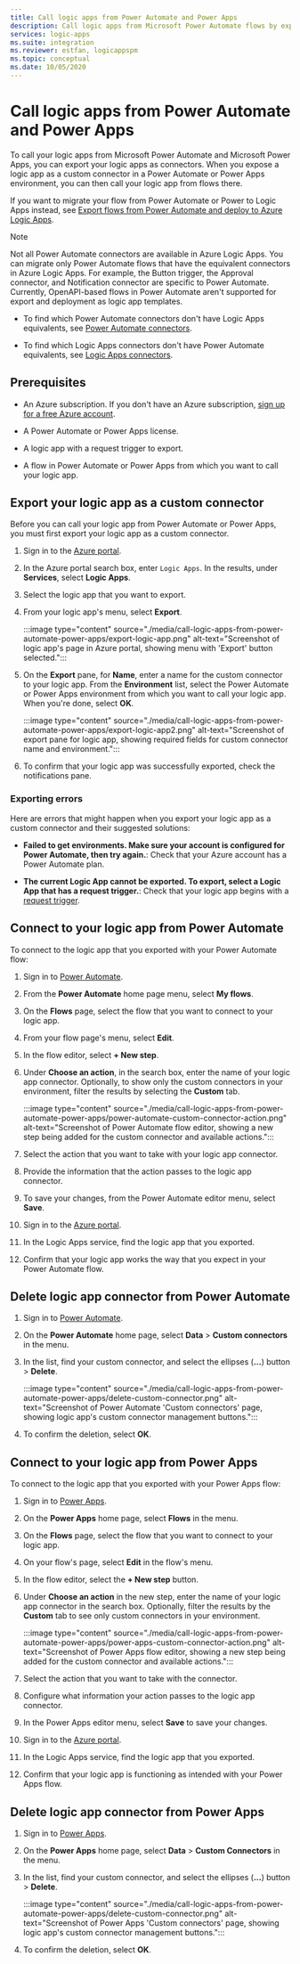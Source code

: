 ```yaml
---
title: Call logic apps from Power Automate and Power Apps
description: Call logic apps from Microsoft Power Automate flows by exporting logic apps as connectors.
services: logic-apps
ms.suite: integration
ms.reviewer: estfan, logicappspm
ms.topic: conceptual
ms.date: 10/05/2020
---
```


# Call logic apps from Power Automate and Power Apps

To call your logic apps from Microsoft Power Automate and Microsoft Power Apps, you can export your logic apps as connectors. When you expose a logic app as a custom connector in a Power Automate or Power Apps environment, you can then call your logic app from flows there.

If you want to migrate your flow from Power Automate or Power to Logic Apps instead, see [Export flows from Power Automate and deploy to Azure Logic Apps](export-from-microsoft-flow-logic-app-template.md).

> [!NOTE]
> Not all Power Automate connectors are available in Azure Logic Apps. You can migrate only Power Automate flows 
> that have the equivalent connectors in Azure Logic Apps. For example, the Button trigger, the Approval connector, 
> and Notification connector are specific to Power Automate. Currently, OpenAPI-based flows in Power Automate aren't 
> supported for export and deployment as logic app templates.
>
> * To find which Power Automate connectors don't have Logic Apps equivalents, see 
> [Power Automate connectors](/connectors/connector-reference/connector-reference-powerautomate-connectors).
>
> * To find which Logic Apps connectors don't have Power Automate equivalents, see 
> [Logic Apps connectors](/connectors/connector-reference/connector-reference-powerautomate-connectors).

## Prerequisites

* An Azure subscription. If you don't have an Azure subscription, [sign up for a free Azure account](https://azure.microsoft.com/free/).

* A Power Automate or Power Apps license.

* A logic app with a request trigger to export.

* A flow in Power Automate or Power Apps from which you want to call your logic app.

## Export your logic app as a custom connector

Before you can call your logic app from Power Automate or Power Apps, you must first export your logic app as a custom connector.

1. Sign in to the [Azure portal](https://portal.azure.com).

1. In the Azure portal search box, enter `Logic Apps`. In the results, under **Services**, select **Logic Apps**.

1. Select the logic app that you want to export.

1. From your logic app's menu, select **Export**.

    :::image type="content" source="./media/call-logic-apps-from-power-automate-power-apps/export-logic-app.png" alt-text="Screenshot of logic app's page in Azure portal, showing menu with 'Export' button selected.":::

1. On the **Export** pane, for **Name**, enter a name for the custom connector to your logic app. From the **Environment** list, select the Power Automate or Power Apps environment from which you want to call your logic app. When you're done, select **OK**.

    :::image type="content" source="./media/call-logic-apps-from-power-automate-power-apps/export-logic-app2.png" alt-text="Screenshot of export pane for logic app, showing required fields for custom connector name and environment.":::

1. To confirm that your logic app was successfully exported, check the notifications pane.

### Exporting errors

Here are errors that might happen when you export your logic app as a custom connector and their suggested solutions:

* **Failed to get environments. Make sure your account is configured for Power Automate, then try again.**: Check that your Azure account has a Power Automate plan.

* **The current Logic App cannot be exported. To export, select a Logic App that has a request trigger.**: Check that your logic app begins with a [request trigger](./logic-apps-workflow-actions-triggers.md#request-trigger).

## Connect to your logic app from Power Automate

To connect to the logic app that you exported with your Power Automate flow:

1. Sign in to [Power Automate](https://flow.microsoft.com).

1. From the **Power Automate** home page menu, select **My flows**.

1. On the **Flows** page, select the flow that you want to connect to your logic app.

1. From your flow page's menu, select **Edit**.

1. In the flow editor, select **&#43; New step**.

1. Under **Choose an action**, in the search box, enter the name of your logic app connector. Optionally, to show only the custom connectors in your environment, filter the results by selecting the **Custom** tab.

    :::image type="content" source="./media/call-logic-apps-from-power-automate-power-apps/power-automate-custom-connector-action.png" alt-text="Screenshot of Power Automate flow editor, showing a new step being added for the custom connector and available actions.":::

1. Select the action that you want to take with your logic app connector. 

1. Provide the information that the action passes to the logic app connector.

1. To save your changes, from the Power Automate editor menu, select **Save**.

1. Sign in to the [Azure portal](https://portal.azure.com).

1. In the Logic Apps service, find the logic app that you exported.

1. Confirm that your logic app works the way that you expect in your Power Automate flow.

## Delete logic app connector from Power Automate

1. Sign in to [Power Automate](https://flow.microsoft.com).

1. On the **Power Automate** home page, select **Data** &gt; **Custom connectors** in the menu.

1. In the list, find your custom connector, and select the ellipses (**...**) button &gt; **Delete**.

    :::image type="content" source="./media/call-logic-apps-from-power-automate-power-apps/delete-custom-connector.png" alt-text="Screenshot of Power Automate 'Custom connectors' page, showing logic app's custom connector management buttons.":::

1. To confirm the deletion, select **OK**.

## Connect to your logic app from Power Apps

To connect to the logic app that you exported with your Power Apps flow:

1. Sign in to [Power Apps](https://powerapps.microsoft.com/).

1. On the **Power Apps** home page, select **Flows** in the menu.

1. On the **Flows** page, select the flow that you want to connect to your logic app.

1. On your flow's page, select **Edit** in the flow's menu.

1. In the flow editor, select the **&#43; New step** button.

1. Under **Choose an action** in the new step, enter the name of your logic app connector in the search box. Optionally, filter the results by the **Custom** tab to see only custom connectors in your environment.

    :::image type="content" source="./media/call-logic-apps-from-power-automate-power-apps/power-apps-custom-connector-action.png" alt-text="Screenshot of Power Apps flow editor, showing a new step being added for the custom connector and available actions.":::

1. Select the action that you want to take with the connector. 

1. Configure what information your action passes to the logic app connector.

1. In the Power Apps editor menu, select **Save** to save your changes. 

1. Sign in to the [Azure portal](https://portal.azure.com).

1. In the Logic Apps service, find the logic app that you exported.

1. Confirm that your logic app is functioning as intended with your Power Apps flow.

## Delete logic app connector from Power Apps

1. Sign in to [Power Apps](https://powerapps.microsoft.com).

1. On the **Power Apps** home page, select **Data** &gt; **Custom Connectors** in the menu.

1. In the list, find your custom connector, and select the ellipses (**...**) button &gt; **Delete**.

    :::image type="content" source="./media/call-logic-apps-from-power-automate-power-apps/delete-custom-connector.png" alt-text="Screenshot of Power Apps 'Custom connectors' page, showing logic app's custom connector management buttons.":::

1. To confirm the deletion, select **OK**.
